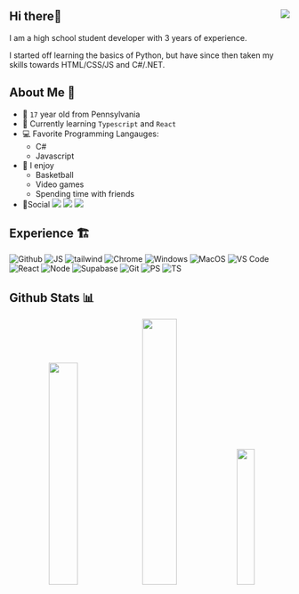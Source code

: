 <h2>Hi there👋 <img align="right" src="https://komarev.com/ghpvc/?username=patrickmelan&style=for-the-badge&color=blue"></img></h2>


I am a high school student developer with 3 years of experience.

I started off learning the basics of Python, but have since then taken my skills towards HTML/CSS/JS and C#/.NET. 

<h2>About Me 🤵</h2>

- 🧑 `17` year old from Pennsylvania
- 📖 Currently learning `Typescript` and  `React`
- 💻 Favorite Programming Langauges:
    - C#
    - Javascript
- 🥇 I enjoy
    - Basketball
    - Video games
    - Spending time with friends
- 📱Social
        <link href="https://www.instagram.com/patr1ckmelan/"><img src="https://img.shields.io/badge/Instagram-lightgray?style=for-the-badge&logo=instagram"></img><link>
        <link href="https://twitter.com/patrickmelann"><img src="https://img.shields.io/badge/Twitter/X-black?style=for-the-badge&logo=x"></img><link>
        <link href="https://twitter.com/patrickmelann"><img src="https://img.shields.io/badge/Linkedin-blue?style=for-the-badge&logo=linkedin"></img><link>
        
<h2>Experience 🏗️</h2>

![Github](https://img.shields.io/badge/Github-grey?style=for-the-badge&logo=Github&logoColor=white) ![JS](https://img.shields.io/badge/Javascript-black?style=for-the-badge&logo=Javascript&logoColor=yello) ![tailwind](https://img.shields.io/badge/Tailwindcss-yellow?style=for-the-badge&logo=tailwindcss&logoColor=blu)  ![Chrome](https://img.shields.io/badge/Chrome-red?style=for-the-badge&logo=googlechrome&logoColor=white) ![Windows](https://img.shields.io/badge/Windows-green?style=for-the-badge&logo=Windows&logoColor=white) ![MacOS](https://img.shields.io/badge/Mac%20OS-purple?style=for-the-badge&logo=Apple&logoColor=white) ![VS Code](https://img.shields.io/badge/VS%20Code-blue?style=for-the-badge&logo=VisualStudioCode&logoColor=white) ![React](https://img.shields.io/badge/React-lightblue?style=for-the-badge&logo=React&logoColor=blue) ![Node](https://img.shields.io/badge/node.js-gree?style=for-the-badge&logo=Node.js&logoColor=black) ![Supabase](https://img.shields.io/badge/Supabase-black?style=for-the-badge&logo=supabase&logoColor=mint)  ![Git](https://img.shields.io/badge/GIT-orange?style=for-the-badge&logo=Git&logoColor=white)  ![PS](https://img.shields.io/badge/Powershell-blue?style=for-the-badge&logo=powershell&logoColor=white)  ![TS](https://img.shields.io/badge/Typescript-blue?style=for-the-badge&logo=typescript&logoColor=white)

<h2>Github Stats 📊</h2>
<p align="center">
  <img src="https://github-readme-stats.vercel.app/api?username=patrickmelan&theme=github_dark&hide_border=true&include_all_commits=false&count_private=true" width="32%">
  <img src="https://github-readme-streak-stats.herokuapp.com/?user=patrickmelan&theme=github_dark&hide_border=true" width="35%">
  <img src="https://github-readme-stats.vercel.app/api/top-langs/?username=patrickmelan&theme=github_dark&hide_border=true&include_all_commits=true&count_private=true&layout=compact" width="25%">
</p>